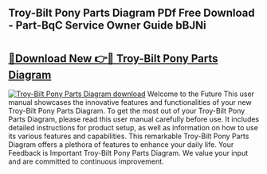 ## Troy-Bilt Pony Parts Diagram PDf Free Download - Part-BqC Service Owner Guide bBJNi

# <h2><a href="http://dfqetu.blite.top/?on=Troy-Bilt+Pony+Parts+Diagram">🔗Download New 👉🔴 Troy-Bilt Pony Parts Diagram</a></h2>

[![Troy-Bilt Pony Parts Diagram download](https://i.imgur.com/lujVjoI.png)](http://dfqetu.blite.top/?on=Troy-Bilt+Pony+Parts+Diagram)
Welcome to the Future This user manual showcases the innovative features and functionalities of your new Troy-Bilt Pony Parts Diagram. To get the most out of your Troy-Bilt Pony Parts Diagram, please read this user manual carefully before use. It includes detailed instructions for product setup, as well as information on how to use its various features and capabilities. This remarkable Troy-Bilt Pony Parts Diagram offers a plethora of features to enhance your daily life. Your Feedback is Important Troy-Bilt Pony Parts Diagram. We value your input and are committed to continuous improvement.
